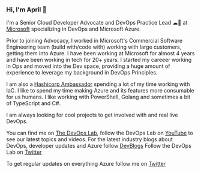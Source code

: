### Hi, I'm April 👋


I'm a Senior Cloud Developer Advocate and DevOps Practice Lead ☁🥑 at [Microsoft](https://developer.microsoft.com/en-us/advocates/) specializing in DevOps and Microsoft Azure.

Prior to joining Advocacy, I worked in Microsoft's Commercial Software Engineering team (build with/code with) working with large customers, getting them into Azure. I have been working at Microsoft for almost 4 years and have been working in tech for 20+ years. I started my careeer working in Ops and moved into the Dev space, providing a huge amount of experience to leverage my background in DevOps Principles. 

I am also a [Hashicorp Ambassador](https://www.hashicorp.com/) spending a lot of my time working with IaC. I like to spend my time making Azure and its features more consumable for us humans. I like working with PowerShell, Golang and sometimes a bit of TypeScript and C#. 

I am always looking for cool projects to get involved with and real live DevOps.

You can find me on [The DevOps Lab](https://aka.ms/TheDevOpsLab), follow the DevOps Lab on [YouTube](https://aka.ms/DevOpsLabYT) to see our latest topics and videos.
For the latest industry blogs about DevOps, developer updates and Azure follow [DevBlogs](https://aka.ms/devopsblog)
Follow the DevOps Lab on [Twitter](https://twitter.com/TheDevOpsLab)

To get regular updates on everything Azure follow me on [Twitter](https://twitter.com/TheAprilEdwards)

<!--

- ⚡ Fun fact: My GitHub handle originated from a nickname that my mom gave me at 9  years old, it's stuck with me ever since.

-->

